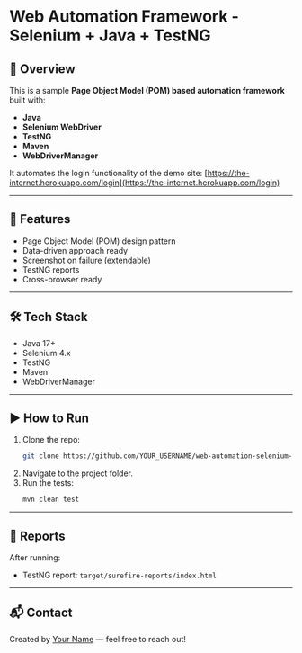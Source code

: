 # Web Automation Framework - Selenium + Java + TestNG

## 📌 Overview
This is a sample **Page Object Model (POM) based automation framework** built with:
- **Java**
- **Selenium WebDriver**
- **TestNG**
- **Maven**
- **WebDriverManager**

It automates the login functionality of the demo site:
[https://the-internet.herokuapp.com/login](https://the-internet.herokuapp.com/login)

---

## 🚀 Features
- Page Object Model (POM) design pattern
- Data-driven approach ready
- Screenshot on failure (extendable)
- TestNG reports
- Cross-browser ready

---

## 🛠 Tech Stack
- Java 17+
- Selenium 4.x
- TestNG
- Maven
- WebDriverManager

---

## ▶ How to Run
1. Clone the repo:
   ```bash
   git clone https://github.com/YOUR_USERNAME/web-automation-selenium-framework.git
   ```
2. Navigate to the project folder.
3. Run the tests:
   ```bash
   mvn clean test
   ```

---

## 📄 Reports
After running:
- TestNG report: `target/surefire-reports/index.html`

---

## 📬 Contact
Created by [Your Name](https://www.linkedin.com/in/yourlinkedin) — feel free to reach out!
